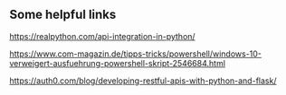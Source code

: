 ## Some helpful links

https://realpython.com/api-integration-in-python/

https://www.com-magazin.de/tipps-tricks/powershell/windows-10-verweigert-ausfuehrung-powershell-skript-2546684.html

https://auth0.com/blog/developing-restful-apis-with-python-and-flask/


